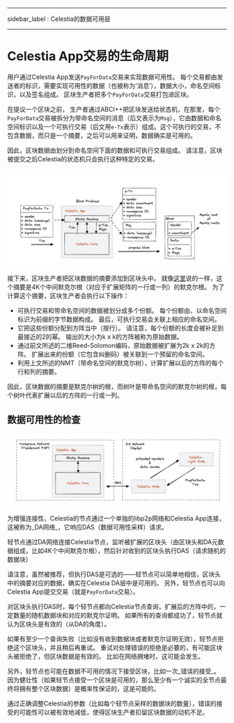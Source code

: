 - - -
sidebar_label : Celestia的数据可用层
- - -

# Celestia App交易的生命周期

用户通过Celestia App发送`PayForData`交易来实现数据可用性。 每个交易都由发送者的标识，需要实现可用性的数据（也被称为‘消息’），数据大小，命名空间标识，以及签名组成。 区块生产者把多个`PayForData`交易打包进区块。

在提议一个区块之前， 生产者通过ABCI++把区块发送给状态机，在那里，每个`PayForData`交易被拆分为带命名空间的消息（后文表示为`Msg`），它由数据和命名空间标识以及一个可执行交易（后文用`e-Tx`表示）组成。这个可执行的交易，不包含数据，而只是一个摘要，之后可以用来证明，数据确实是可用的。

因此，区块数据由划分到命名空间下面的数据和可执行交易组成。 请注意，区块被提交之后Celestia的状态机只会执行这种特定的交易。

![Celestia App交易的生命周期](/img/concepts/tx-lifecycle.png)

接下来，区块生产者把区块数据的摘要添加到区块头中。 就像[这里](./data-availability-layer.md#fraud-proofs-of-incorrectly-extended-data)说的一样，这个摘要是4K个中间默克尔根（对应于扩展矩阵的一行或一列）的默克尔根。 为了计算这个摘要，区块生产者会执行以下操作：

- 可执行交易和带命名空间的数据被划分成多个份额。 每个份额由，以命名空间标识为前缀的字节数据构成。 最后，可执行交易会关联上相应的命名空间。
- 它把这些份额分配到方阵当中（按行）。 请注意，每个份额的长度会被补足到最接近的2的幂。 输出的大小为k x k的方阵被称为原始数据。
- 通过前文所述的二维Reed-Solomon编码，原始数据被扩展为2k x 2k的方阵。 扩展出来的份额（它包含纠删码）被关联到一个预留的命名空间。
- 利用上文所述的NMT（带命名空间的默克尔树），计算扩展以后的方阵的每个行和列的摘要。

因此，区块数据的摘要是默克尔树的根，而树叶是带命名空间的默克尔树的根，每个树叶代表扩展以后的方阵的一行或一列。

## 数据可用性的检查

![DA网络](/img/concepts/consensus-da.png)

为增强连接性，Celestia的节点通过一个单独的libp2p网络和Celestia App连接，这被称为_DA网络_，它响应DAS（数据可用性采样）请求。

轻节点通过DA网络连接Celestia节点，监听被扩展的区块头（由区块头和DA元数据组成，比如4K个中间默克尔根），然后针对收到的区块头执行DAS（请求随机的数据块）

请注意，虽然被推荐，但执行DAS是可选的——轻节点可以简单地相信，区块头中的摘要对应的数据，确实在Celestia DA层中是可用的。 另外，轻节点也可以向Celestia App提交交易（就是`PayForData`交易）。

对区块头执行DAS时，每个轻节点都向Celestia节点查询，扩展后的方阵中的，一定数量的随机数据块和对应的默克尔证明。 如果所有的查询都成功了，轻节点就认为区块头是有效的（从DA的角度）。

如果有至少一个查询失败（比如没有收到数据块或者默克尔证明无效），轻节点拒绝这个区块头，并且稍后再重试。 重试对处理错误的拒绝是必要的，有可能区块头被拒绝了，但区块数据是有效的。 比如在网络拥堵时，这可能会发生。

另外，轻节点也可能在数据不可用的情况下接受区块，比如一次_错误的接受_。 因为健壮性（如果轻节点接受一个区块是可用的，那么至少有一个诚实的全节点最终将拥有整个区块数据）是概率性保证的，这是可能的。

通过正确调整Celestia的参数（比如每个轻节点采样的数据块的数量），错误的接受的可能性可以被有效地减低，使得区块生产者扣留区块数据的动机不足。
